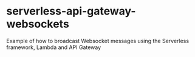 # serverless-api-gateway-websockets
Example of how to broadcast Websocket messages using the Serverless framework, Lambda and API Gateway
